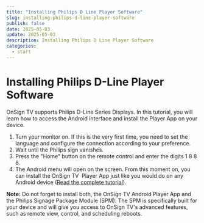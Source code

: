 ```yaml
---
title: "Installing Philips D Line Player Software"
slug: installing-philips-d-line-player-software
publish: false
date: 2025-05-03
update: 2025-05-03
description: Installing Philips D Line Player Software
categories:
  - start
---
```


Installing Philips D-Line Player Software
=========================================

OnSign TV supports Philips D-Line Series Displays. In this tutorial, you will learn how to access the Android interface and install the Player App on your device.

1. Turn your monitor on. If this is the very first time, you need to set the language and configure the connection according to your preference.
2. Wait until the Philips sign vanishes.
3. Press the "Home" button on the remote control and enter the digits 1 8 8 8.
4. The Android menu will open on the screen. From this moment on, you can install the OnSign TV  Player App just like you would do on any Android device ([Read the complete tutorial](/android/installing-android-player-software)).

**Note:** Do not forget to install both, the OnSign TV Android Player App and the Philips Signage Package Module (SPM). The SPM is specifically built for your device and will give you access to OnSign TV's advanced features, such as remote view, control, and scheduling reboots.
